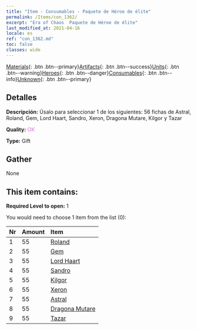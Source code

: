```yaml
---
title: "Item - Consumables - Paquete de Héroe de élite"
permalink: /Items/con_1362/
excerpt: "Era of Chaos  Paquete de Héroe de élite"
last_modified_at: 2021-04-16
locale: es
ref: "con_1362.md"
toc: false
classes: wide
---
```

 [Materials](/es/Items/){: .btn .btn--primary}[Artifacts](/es/Items/Artifacts/){: .btn .btn--success}[Units](/es/Items/Units/){: .btn .btn--warning}[Heroes](/es/Items/Heroes/){: .btn .btn--danger}[Consumables](/es/Items/Consumables/){: .btn .btn--info}[Unknown](/es/Items/Unknown/){: .btn .btn--primary}

## Detalles
 **Descripción:** Úsalo para seleccionar 1 de los siguientes: 56 fichas de Astral, Roland, Gem, Lord Haart, Sandro, Xeron, Dragona Mutare, Kilgor y Tazar

 **Quality:** <span style="color: #DA70D6">OK</span>

 **Type:** Gift

## Gather

  None

## This item contains:

 **Required Level to open:** 1

 You would need to choose 1 item from the list (0):

  | Nr | Amount |     Item    |
  |:---|:-------|:------------|
  | 1 | 55 | [Roland](/es/Items/her_362/) |  | 
  | 2 | 55 | [Gem](/es/Items/her_369/) |  | 
  | 3 | 55 | [Lord Haart](/es/Items/her_370/) |  | 
  | 4 | 55 | [Sandro](/es/Items/her_371/) |  | 
  | 5 | 55 | [Kilgor](/es/Items/her_374/) |  | 
  | 6 | 55 | [Xeron](/es/Items/her_383/) |  | 
  | 7 | 55 | [Astral](/es/Items/her_388/) |  | 
  | 8 | 55 | [Dragona Mutare](/es/Items/her_390/) |  | 
  | 9 | 55 | [Tazar](/es/Items/her_393/) |  | 
